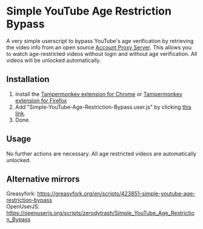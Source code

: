 # Simple YouTube Age Restriction Bypass
 A very simple userscript to bypass YouTube's age verification by retrieving the video info from an open source <a href="https://github.com/zerodytrash/Simple-YouTube-Age-Restriction-Bypass/tree/main/account-proxy">Account Proxy Server</a>. This allows you to watch age-restricted videos without login and without age verification. All videos will be unlocked automatically.

## Installation
1. Install the [Tampermonkey extension for Chrome](https://chrome.google.com/webstore/detail/tampermonkey/dhdgffkkebhmkfjojejmpbldmpobfkfo) or [Tampermonkey extension for Firefox](https://addons.mozilla.org/de/firefox/addon/tampermonkey/)
2. Add "Simple-YouTube-Age-Restriction-Bypass.user.js" by clicking [this link](https://github.com/zerodytrash/Simple-YouTube-Age-Restriction-Bypass/raw/main/Simple-YouTube-Age-Restriction-Bypass.user.js).
3. Done.

## Usage
No further actions are necessary. All age restricted videos are automatically unlocked.

## Alternative mirrors
Greasyfork: https://greasyfork.org/en/scripts/423851-simple-youtube-age-restriction-bypass <br>
OpenUserJS: https://openuserjs.org/scripts/zerodytrash/Simple_YouTube_Age_Restriction_Bypass